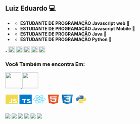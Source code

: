 ## Luiz Eduardo 💻 

- -  **ESTUDANTE DE PROGRAMAÇÃO** **Javascript** **web** 📕 
- -  **ESTUDANTE DE PROGRAMAÇÃO** **Javascript** **Mobile**  📘 
- -  **ESTUDANTE DE PROGRAMAÇÃO** **Java** 📓
- - **ESTUDANTE DE PROGRAMAÇÃO Python**  📙

 <div display="inline">
  - <img width='20' height='20' src="https://cdn.jsdelivr.net/gh/devicons/devicon/icons/python/python-original.svg" />
  <img  width='20' height='20' src="https://cdn.jsdelivr.net/gh/devicons/devicon/icons/java/java-original.svg" />
  <img width='20' height='20' src="https://cdn.jsdelivr.net/gh/devicons/devicon/icons/linux/linux-original.svg" />

  <img  width='20' height='20' src="https://cdn.jsdelivr.net/gh/devicons/devicon/icons/javascript/javascript-original.svg" />
<img width='20' height='20'  src="https://cdn.jsdelivr.net/gh/devicons/devicon/icons/github/github-original.svg" />
</div>

### Você Também me encontra Em:
 <div display="inline">
<a href="(https://www.youtube.com/channel/UC1IqaPo_1LOmQNZEvDFzujw)" >
<img width='50' height='50' src="https://cdn.jsdelivr.net/gh/devicons/devicon/icons/google/google-original.svg" />
</a>


<a href="https://www.linkedin.com/in/luh-silva-926b9320b/">
<img   width='50' height='50' src="https://cdn.jsdelivr.net/gh/devicons/devicon/icons/linkedin/linkedin-original.svg" />
</a>
</div>
<div style="display: inline_block"><br>
  <img align="center" alt="Rafa-Js" height="30" width="40" src="https://raw.githubusercontent.com/devicons/devicon/master/icons/javascript/javascript-plain.svg">
  <img align="center" alt="Rafa-Ts" height="30" width="40" src="https://raw.githubusercontent.com/devicons/devicon/master/icons/typescript/typescript-plain.svg">
  <img align="center" alt="Rafa-React" height="30" width="40" src="https://raw.githubusercontent.com/devicons/devicon/master/icons/react/react-original.svg">
  <img align="center" alt="Rafa-HTML" height="30" width="40" src="https://raw.githubusercontent.com/devicons/devicon/master/icons/html5/html5-original.svg">
  <img align="center" alt="Rafa-CSS" height="30" width="40" src="https://raw.githubusercontent.com/devicons/devicon/master/icons/css3/css3-original.svg">
  <img align="center" alt="Rafa-Python" height="30" width="40" src="https://raw.githubusercontent.com/devicons/devicon/master/icons/python/python-original.svg">

</div>
  
  ##
 
<div> 
  <a href="https://www.youtube.com/channel/UC1IqaPo_1LOmQNZEvDFzujw" target="_blank"><img src="https://img.shields.io/badge/YouTube-FF0000?style=for-the-badge&logo=youtube&logoColor=white" target="_blank"></a>
  <a href="https://www.instagram.com/luizito.137/" target="_blank"><img src="https://img.shields.io/badge/-Instagram-%23E4405F?style=for-the-badge&logo=instagram&logoColor=white" target="_blank"></a>
 	<a href="https://twitter.com/LUHSilva4174" target="_blank"><img src="https://img.shields.io/badge/Twitch-9146FF?style=for-the-badge&logo=twitch&logoColor=white" target="_blank"></a>
 <a href="https://discord.com/channels/867748958201315328/956237937736032266" target="_blank"><img src="https://img.shields.io/badge/Discord-7289DA?style=for-the-badge&logo=discord&logoColor=white" target="_blank"></a> 
  <a href = "https://mail.google.com/mail/u/0/#inbox"><img src="https://img.shields.io/badge/-Gmail-%23333?style=for-the-badge&logo=gmail&logoColor=white" target="_blank"></a>
  <a href="https://www.linkedin.com/in/luh-silva-926b9320b/" target="_blank"><img src="https://img.shields.io/badge/-LinkedIn-%230077B5?style=for-the-badge&logo=linkedin&logoColor=white" target="_blank"></a> 
  
</div>
